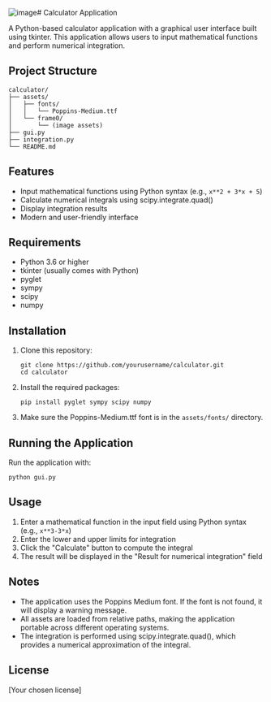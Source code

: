 ![image](https://github.com/user-attachments/assets/52d2519b-5ce8-4a35-b62d-bd4528211864)# Calculator Application

A Python-based calculator application with a graphical user interface built using tkinter. This application allows users to input mathematical functions and perform numerical integration.

## Project Structure

```
calculator/
├── assets/
│   ├── fonts/
│   │   └── Poppins-Medium.ttf
│   └── frame0/
│       └── (image assets)
├── gui.py
├── integration.py
└── README.md
```

## Features

- Input mathematical functions using Python syntax (e.g., `x**2 + 3*x + 5`)
- Calculate numerical integrals using scipy.integrate.quad()
- Display integration results
- Modern and user-friendly interface

## Requirements

- Python 3.6 or higher
- tkinter (usually comes with Python)
- pyglet
- sympy
- scipy
- numpy

## Installation

1. Clone this repository:
   ```
   git clone https://github.com/yourusername/calculator.git
   cd calculator
   ```

2. Install the required packages:
   ```
   pip install pyglet sympy scipy numpy
   ```

3. Make sure the Poppins-Medium.ttf font is in the `assets/fonts/` directory.

## Running the Application

Run the application with:
```
python gui.py
```

## Usage

1. Enter a mathematical function in the input field using Python syntax (e.g., `x**3-3*x`)
2. Enter the lower and upper limits for integration
3. Click the "Calculate" button to compute the integral
4. The result will be displayed in the "Result for numerical integration" field

## Notes

- The application uses the Poppins Medium font. If the font is not found, it will display a warning message.
- All assets are loaded from relative paths, making the application portable across different operating systems.
- The integration is performed using scipy.integrate.quad(), which provides a numerical approximation of the integral.

## License

[Your chosen license] 
